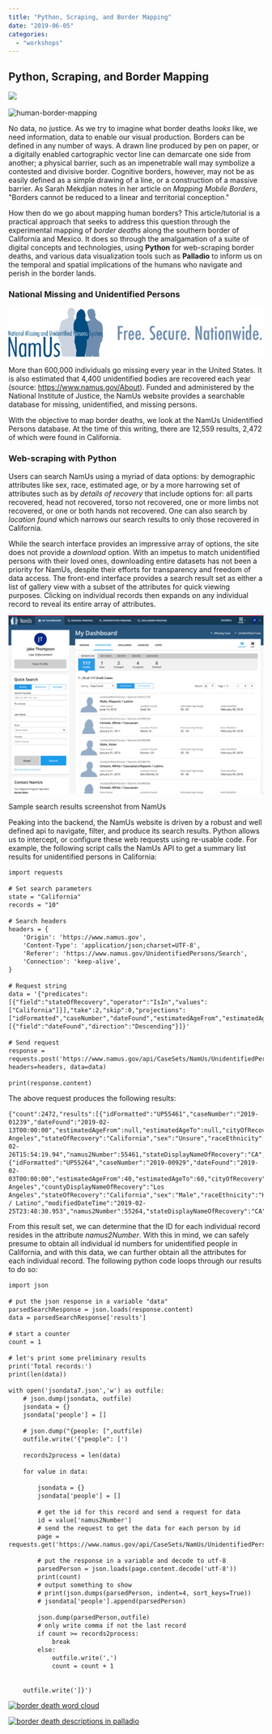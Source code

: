 ```yaml
---
title: "Python, Scraping, and Border Mapping"
date: "2019-06-05"
categories: 
  - "workshops"
---
```


## Python, Scraping, and Border Mapping

<a href='#'><img alt=' ' src='https:&#47;&#47;public.tableau.com&#47;static&#47;images&#47;Mi&#47;MigrantDeaths\_15804327495940&#47;Dashboard1&#47;1\_rss.png' style='border: none' /></a>

    

<script type="text/javascript">var divElement = document.getElementById('viz1580509086766'); var vizElement = divElement.getElementsByTagName('object')[0]; if ( divElement.offsetWidth > 800 ) { vizElement.style.width='100%';vizElement.style.height=(divElement.offsetWidth*0.75)+'px';} else if ( divElement.offsetWidth > 500 ) { vizElement.style.width='100%';vizElement.style.height=(divElement.offsetWidth*0.75)+'px';} else { vizElement.style.width='100%';vizElement.style.height='877px';} var scriptElement = document.createElement('script'); scriptElement.src = 'https://public.tableau.com/javascripts/api/viz_v1.js'; vizElement.parentNode.insertBefore(scriptElement, vizElement);</script>

![human-border-mapping](images/human-border-mapping-e1551810866736-1024x347.png)

No data, no justice. As we try to imagine what border deaths _looks_ like, we need information, data to enable our visual production. Borders can be defined in any number of ways. A drawn line produced by pen on paper, or a digitally enabled cartographic vector line can demarcate one side from another; a physical barrier, such as an impenetrable wall may symbolize a contested and divisive border. Cognitive borders, however, may not be as easily defined as a simple drawing of a line, or a construction of a massive barrier. As Sarah Mekdjian notes in her article on _Mapping Mobile Borders_, "Borders cannot be reduced to a linear and territorial conception."

How then do we go about mapping human borders? This article/tutorial is a practical approach that seeks to address this question through the experimental mapping of _border deaths_ along the southern border of California and Mexico. It does so through the amalgamation of a suite of digital concepts and technologies, using **Python** for web-scraping border deaths, and various data visualization tools such as **Palladio** to inform us on the temporal and spatial implications of the humans who navigate and perish in the border lands.

### National Missing and Unidentified Persons

[![](images/namus-logo-tagline-2.png)](https://www.namus.gov/)

More than 600,000 individuals go missing every year in the United States. It is also estimated that 4,400 unidentified bodies are recovered each year (source: https://www.namus.gov/About). Funded and administered by the National Institute of Justice, the NamUs website provides a searchable database for missing, unidentified, and missing persons.

With the objective to map border deaths, we look at the NamUs Unidentified Persons database. At the time of this writing, there are 12,559 results, 2,472 of which were found in California.

### Web-scraping with Python

Users can search NamUs using a myriad of data options: by demographic attributes like sex, race, estimated age, or by a more harrowing set of attributes such as by _details of recovery_ that include options for: all parts recovered, head not recovered, torso not recovered, one or more limbs not recovered, or one or both hands not recovered. One can also search by _location found_ which narrows our search results to only those recovered in California.

While the search interface provides an impressive array of options, the site does not provide a _download_ option. With an impetus to match unidentified persons with their loved ones, downloading entire datasets has not been a priority for NamUs, despite their efforts for transparency and freedom of data access. The front-end interface provides a search result set as either a list of gallery view with a subset of the attributes for quick viewing purposes. Clicking on individual records then expands on any individual record to reveal its entire array of attributes.

![Sample search results screenshot from NamUs](images/namus-dashboard.png)

Sample search results screenshot from NamUs

Peaking into the backend, the NamUs website is driven by a robust and well defined api to navigate, filter, and produce its search results. Python allows us to intercept, or configure these web requests using re-usable code. For example, the following script calls the NamUs API to get a summary list results for unidentified persons in California:

```
import requests

# Set search parameters
state = "California"
records = "10"

# Search headers
headers = {
    'Origin': 'https://www.namus.gov',
    'Content-Type': 'application/json;charset=UTF-8',
    'Referer': 'https://www.namus.gov/UnidentifiedPersons/Search',
    'Connection': 'keep-alive',
}

# Request string
data = '{"predicates":[{"field":"stateOfRecovery","operator":"IsIn","values":["California"]}],"take":2,"skip":0,"projections":["idFormatted","caseNumber","dateFound","estimatedAgeFrom","estimatedAgeTo","cityOfRecovery","countyDisplayNameOfRecovery","stateOfRecovery","sex","raceEthnicity","modifiedDateTime","namus2Number","stateDisplayNameOfRecovery"],"orderSpecifications":[{"field":"dateFound","direction":"Descending"}]}'

# Send request
response = requests.post('https://www.namus.gov/api/CaseSets/NamUs/UnidentifiedPersons/Search', headers=headers, data=data)

print(response.content)
```

The above request produces the following results:

```
{"count":2472,"results":[{"idFormatted":"UP55461","caseNumber":"2019-01239","dateFound":"2019-02-13T00:00:00","estimatedAgeFrom":null,"estimatedAgeTo":null,"cityOfRecovery":"Llano","countyDisplayNameOfRecovery":"Los Angeles","stateOfRecovery":"California","sex":"Unsure","raceEthnicity":"Uncertain","modifiedDateTime":"2019-02-26T15:54:19.94","namus2Number":55461,"stateDisplayNameOfRecovery":"CA","link":"/UnidentifiedPersons/Case#/55461","image":"/api/CaseSets/NamUs/UnidentifiedPersons/Cases/55461/Images/Default/Thumbnail"},{"idFormatted":"UP55264","caseNumber":"2019-00929","dateFound":"2019-02-03T00:00:00","estimatedAgeFrom":40,"estimatedAgeTo":60,"cityOfRecovery":"Los Angeles","countyDisplayNameOfRecovery":"Los Angeles","stateOfRecovery":"California","sex":"Male","raceEthnicity":"Hispanic / Latino","modifiedDateTime":"2019-02-25T23:48:30.953","namus2Number":55264,"stateDisplayNameOfRecovery":"CA","link":"/UnidentifiedPersons/Case#/55264","image":"/api/CaseSets/NamUs/UnidentifiedPersons/Cases/55264/Images/Default/Thumbnail"}]}
```

From this result set, we can determine that the ID for each individual record resides in the attribute _namus2Number_. With this in mind, we can safely presume to obtain all individual id numbers for unidentified people in California, and with this data, we can further obtain all the attributes for each individual record. The following python code loops through our results to do so:

```
import json

# put the json response in a variable "data"
parsedSearchResponse = json.loads(response.content)
data = parsedSearchResponse['results']

# start a counter
count = 1

# let's print some preliminary results
print('Total records:')
print(len(data))

with open('jsondata7.json','w') as outfile:
    # json.dump(jsondata, outfile)
    jsondata = {}
    jsondata['people'] = []

    # json.dump("{people: [",outfile)
    outfile.write('{"people": [')

    records2process = len(data)

    for value in data:

        jsondata = {}
        jsondata['people'] = []

        # get the id for this record and send a request for data
        id = value['namus2Number']
        # send the request to get the data for each person by id
        page = requests.get('https://www.namus.gov/api/CaseSets/NamUs/UnidentifiedPersons/Cases/'+str(id))

        # put the response in a variable and decode to utf-8
        parsedPerson = json.loads(page.content.decode('utf-8'))
        print(count)
        # output something to show
        # print(json.dumps(parsedPerson, indent=4, sort_keys=True))
        # jsondata['people'].append(parsedPerson)

        json.dump(parsedPerson,outfile)
        # only write comma if not the last record
        if count >= records2process:
            break
        else:
            outfile.write(',')
            count = count + 1

    
    outfile.write(']}')
```

[![border death word cloud](images/wordcloud-e1559754221287-1024x768.png)](https://sandbox.idre.ucla.edu/sandbox/wp-content/uploads/2019/06/wordcloud-e1559754221287.png)

[![border death descriptions in palladio](images/Screen-Shot-2019-06-05-at-10.39.33-AM-e1559756442360-1024x694.png)](https://sandbox.idre.ucla.edu/sandbox/wp-content/uploads/2019/06/Screen-Shot-2019-06-05-at-10.39.33-AM-e1559756442360.png)
